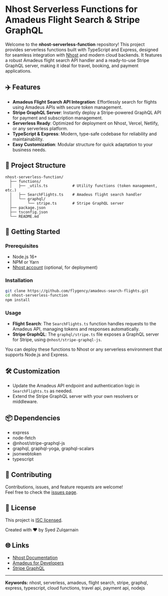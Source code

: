 # Nhost Serverless Functions for Amadeus Flight Search & Stripe GraphQL

Welcome to the **nhost-serverless-function** repository! This project provides serverless functions built with TypeScript and Express, designed for seamless integration with [Nhost](https://nhost.io/) and modern cloud backends. It features a robust Amadeus flight search API handler and a ready-to-use Stripe GraphQL server, making it ideal for travel, booking, and payment applications.

## ✈️ Features

- **Amadeus Flight Search API Integration**: Effortlessly search for flights using Amadeus APIs with secure token management.
- **Stripe GraphQL Server**: Instantly deploy a Stripe-powered GraphQL API for payment and subscription management.
- **Serverless Ready**: Optimized for deployment on Nhost, Vercel, Netlify, or any serverless platform.
- **TypeScript & Express**: Modern, type-safe codebase for reliability and maintainability.
- **Easy Customization**: Modular structure for quick adaptation to your business needs.

## 📂 Project Structure

```
nhost-serverless-function/
  ├── functions/
  │   ├── _utils.ts           # Utility functions (token management, etc.)
  │   ├── SearchFlights.ts    # Amadeus flight search handler
  │   └── graphql/
  │       └── stripe.ts       # Stripe GraphQL server
  ├── package.json
  ├── tsconfig.json
  └── README.md
```

## 🚀 Getting Started

### Prerequisites

- Node.js 16+
- NPM or Yarn
- [Nhost account](https://nhost.io/) (optional, for deployment)

### Installation

```bash
git clone https://github.com/flygency/amadeus-search-flights.git
cd nhost-serverless-function
npm install
```

### Usage

- **Flight Search**: The `SearchFlights.ts` function handles requests to the Amadeus API, managing tokens and responses automatically.
- **Stripe GraphQL**: The `graphql/stripe.ts` file exposes a GraphQL server for Stripe, using `@nhost/stripe-graphql-js`.

You can deploy these functions to Nhost or any serverless environment that supports Node.js and Express.

## 🛠️ Customization

- Update the Amadeus API endpoint and authentication logic in `SearchFlights.ts` as needed.
- Extend the Stripe GraphQL server with your own resolvers or middleware.

## 📦 Dependencies

- express
- node-fetch
- @nhost/stripe-graphql-js
- graphql, graphql-yoga, graphql-scalars
- jsonwebtoken
- typescript

## 🤝 Contributing

Contributions, issues, and feature requests are welcome!  
Feel free to check the [issues page](https://github.com/flygency/amadeus-search-flights/issues).

## 📄 License

This project is [ISC licensed](LICENSE).

Created with ❤️ by Syed Zulqarnain

## 🌐 Links

- [Nhost Documentation](https://docs.nhost.io/)
- [Amadeus for Developers](https://developers.amadeus.com/)
- [Stripe GraphQL](https://github.com/nhost/stripe-graphql-js)

---

**Keywords:** nhost, serverless, amadeus, flight search, stripe, graphql, express, typescript, cloud functions, travel api, payment api, nodejs
